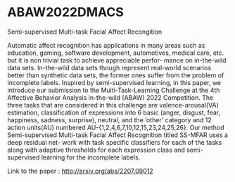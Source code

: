 # ABAW2022DMACS

Semi-supervised Multi-task Facial Affect Recongition

Automatic affect recognition has applications in many areas such as education, gaming, software
development, automotives, medical care, etc. but it is non trivial task to achieve appreciable perfor-
mance on in-the-wild data sets. In-the-wild data sets though represent real-world scenarios better
than synthetic data sets, the former ones suffer from the problem of incomplete labels. Inspired by
semi-supervised learning, in this paper, we introduce our submission to the Multi-Task-Learning
Challenge at the 4th Affective Behavior Analysis in-the-wild (ABAW) 2022 Competition. The
three tasks that are considered in this challenge are valence-arousal(VA) estimation, classification of
expressions into 6 basic (anger, disgust, fear, happiness, sadness, surprise), neutral, and the ’other’
category and 12 action units(AU) numbered AU-{1,2,4,6,7,10,12,15,23,24,25,26}. Our method
Semi-supervised Multi-task Facial Affect Recognition titled SS-MFAR uses a deep residual net-
work with task specific classifiers for each of the tasks along with adaptive thresholds for each
expression class and semi-supervised learning for the incomplete labels.

Link to the paper : http://arxiv.org/abs/2207.09012
